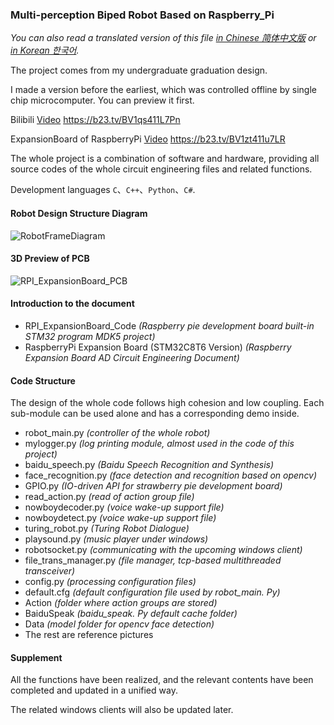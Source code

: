 ### Multi-perception Biped Robot Based on Raspberry_Pi

_You can also read a translated version of this file [in Chinese 简体中文版](https://github.com/ClimbSnail/Robot_For_RaspberryPi/blob/master/README.md) or [in Korean 한국어]()._

The project comes from my undergraduate graduation design.

I made a version before the earliest, which was controlled offline by single chip microcomputer. You can preview it first.

Bilibili [Video](https://b23.tv/BV1qs411L7Pn) https://b23.tv/BV1qs411L7Pn

ExpansionBoard of RaspberryPi [Video](https://b23.tv/BV1zt411u7LR) https://b23.tv/BV1zt411u7LR

The whole project is a combination of software and hardware, providing all source codes of the whole circuit engineering files and related functions.

Development languages `C`、`C++`、`Python`、`C#`.

#### Robot Design Structure Diagram
![RobotFrameDiagram](https://github.com/ClimbSnail/Robot_For_RaspberryPi/blob/master/Image/RobotFrameDiagram.png)

#### 3D Preview of PCB
![RPI_ExpansionBoard_PCB](https://github.com/ClimbSnail/Robot_For_RaspberryPi/blob/master/RPI_ExpansionBoard_PCB.jpg)


#### Introduction to the document
* RPI_ExpansionBoard_Code _(Raspberry pie development board built-in STM32 program MDK5 project)_
* RaspberryPi Expansion Board (STM32C8T6 Version) _(Raspberry Expansion Board AD Circuit Engineering Document)_

#### Code Structure
The design of the whole code follows high cohesion and low coupling. Each sub-module can be used alone and has a corresponding demo inside.

* robot_main.py _(controller of the whole robot)_
* mylogger.py _(log printing module, almost used in the code of this project)_
* baidu_speech.py _(Baidu Speech Recognition and Synthesis)_
* face_recognition.py _(face detection and recognition based on opencv)_
* GPIO.py _(IO-driven API for strawberry pie development board)_
* read_action.py _(read of action group file)_
* nowboydecoder.py _(voice wake-up support file)_
* nowboydetect.py _(voice wake-up support file)_
* turing_robot.py _(Turing Robot Dialogue)_
* playsound.py _(music player under windows)_
* robotsocket.py _(communicating with the upcoming windows client)_
* file_trans_manager.py _(file manager, tcp-based multithreaded transceiver)_
* config.py _(processing configuration files)_
* default.cfg _(default configuration file used by robot_main. Py)_
* Action _(folder where action groups are stored)_
* BaiduSpeak _(baidu_speak. Py default cache folder)_
* Data _(model folder for opencv face detection)_
* The rest are reference pictures 

#### Supplement

All the functions have been realized, and the relevant contents have been completed and updated in a unified way.

The related windows clients will also be updated later. 